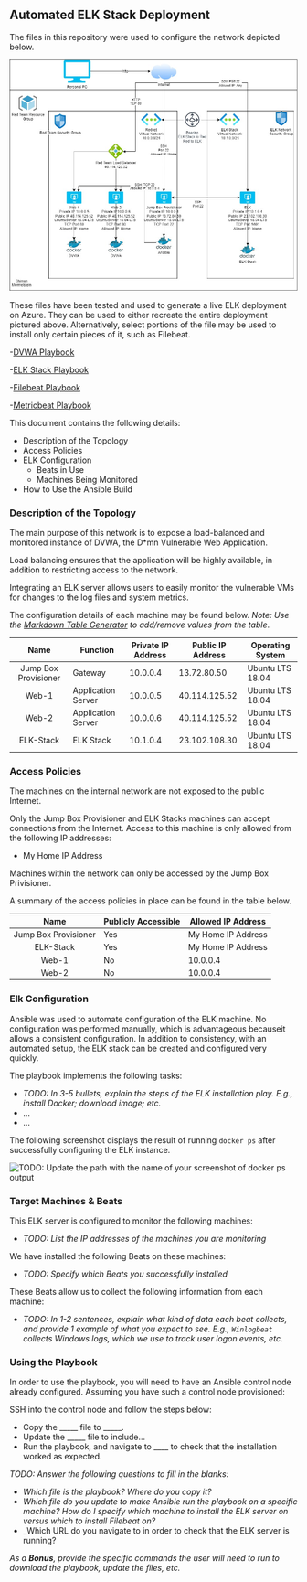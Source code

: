## Automated ELK Stack Deployment

The files in this repository were used to configure the network depicted below.

![](Diagrams/Network_Diagram.jpg)

These files have been tested and used to generate a live ELK deployment on Azure. They can be used to either recreate the entire deployment pictured above. Alternatively, select portions of the file may be used to install only certain pieces of it, such as Filebeat.

  -[DVWA Playbook](https://github.com/smermels/Project1-ELK-Stack/blob/main/Ansible/DVWAPlaybook.yml.txt)
  
  -[ELK Stack Playbook](https://github.com/smermels/Project1-ELK-Stack/blob/main/Ansible/ELKStackPlaybook.yml.txt)
  
  -[Filebeat Playbook](https://github.com/smermels/Project1-ELK-Stack/blob/main/Ansible/filebeat-playbook.yml.txt)
  
  -[Metricbeat Playbook](https://github.com/smermels/Project1-ELK-Stack/blob/main/Ansible/metricbeat-playbook.yml.txt)
  
This document contains the following details:
- Description of the Topology
- Access Policies
- ELK Configuration
  - Beats in Use
  - Machines Being Monitored
- How to Use the Ansible Build


### Description of the Topology

The main purpose of this network is to expose a load-balanced and monitored instance of DVWA, the D*mn Vulnerable Web Application.

Load balancing ensures that the application will be highly available, in addition to restricting access to the network.

Integrating an ELK server allows users to easily monitor the vulnerable VMs for changes to the log files and system metrics.

The configuration details of each machine may be found below.
_Note: Use the [Markdown Table Generator](http://www.tablesgenerator.com/markdown_tables) to add/remove values from the table_.

|         Name         | Function           | Private IP Address | Public IP Address | Operating System |
|:--------------------:|--------------------|--------------------|-------------------|------------------|
| Jump Box Provisioner | Gateway            | 10.0.0.4           | 13.72.80.50       | Ubuntu LTS 18.04 |
| Web-1                | Application Server | 10.0.0.5           | 40.114.125.52     | Ubuntu LTS 18.04 |
| Web-2                | Application Server | 10.0.0.6           | 40.114.125.52     | Ubuntu LTS 18.04 |
| ELK-Stack            | ELK Stack          | 10.1.0.4           | 23.102.108.30     | Ubuntu LTS 18.04 |

### Access Policies

The machines on the internal network are not exposed to the public Internet. 

Only the Jump Box Provisioner and ELK Stacks machines can accept connections from the Internet. Access to this machine is only allowed from the following IP addresses:
- My Home IP Address

Machines within the network can only be accessed by the Jump Box Privisioner.

A summary of the access policies in place can be found in the table below.

|         Name         | Publicly Accessible | Allowed IP Address |
|:--------------------:|---------------------|--------------------|
| Jump Box Provisioner | Yes                 | My Home IP Address |
| ELK-Stack            | Yes                 | My Home IP Address |
| Web-1                | No                  | 10.0.0.4           |
| Web-2                | No                  | 10.0.0.4           |

### Elk Configuration

Ansible was used to automate configuration of the ELK machine. No configuration was performed manually, which is advantageous becauseit allows a consistent configuration. In addition to consistency, with an automated setup, the ELK stack can be created and configured very quickly.

The playbook implements the following tasks:
- _TODO: In 3-5 bullets, explain the steps of the ELK installation play. E.g., install Docker; download image; etc._
- ...
- ...

The following screenshot displays the result of running `docker ps` after successfully configuring the ELK instance.

![TODO: Update the path with the name of your screenshot of docker ps output](Images/docker_ps_output.png)

### Target Machines & Beats
This ELK server is configured to monitor the following machines:
- _TODO: List the IP addresses of the machines you are monitoring_

We have installed the following Beats on these machines:
- _TODO: Specify which Beats you successfully installed_

These Beats allow us to collect the following information from each machine:
- _TODO: In 1-2 sentences, explain what kind of data each beat collects, and provide 1 example of what you expect to see. E.g., `Winlogbeat` collects Windows logs, which we use to track user logon events, etc._

### Using the Playbook
In order to use the playbook, you will need to have an Ansible control node already configured. Assuming you have such a control node provisioned: 

SSH into the control node and follow the steps below:
- Copy the _____ file to _____.
- Update the _____ file to include...
- Run the playbook, and navigate to ____ to check that the installation worked as expected.

_TODO: Answer the following questions to fill in the blanks:_
- _Which file is the playbook? Where do you copy it?_
- _Which file do you update to make Ansible run the playbook on a specific machine? How do I specify which machine to install the ELK server on versus which to install Filebeat on?_
- _Which URL do you navigate to in order to check that the ELK server is running?

_As a **Bonus**, provide the specific commands the user will need to run to download the playbook, update the files, etc._
